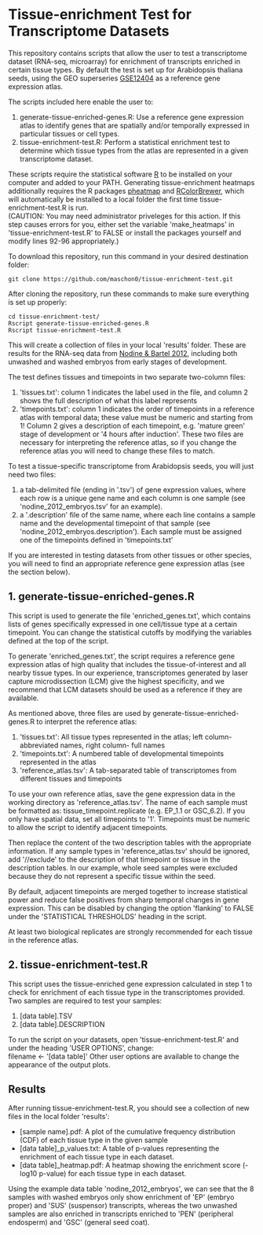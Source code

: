 # Tissue-enrichment Test for Transcriptome Datasets
This repository contains scripts that allow the user to test a transcriptome dataset (RNA-seq, microarray)
for enrichment of transcripts enriched in certain tissue types. By default the test is set up for
Arabidopsis thaliana seeds, using the GEO superseries [GSE12404](https://www.ncbi.nlm.nih.gov/geo/query/acc.cgi?acc=GSE12404)
as a reference gene expression atlas.  
  
The scripts included here enable the user to:  
1. generate-tissue-enriched-genes.R: Use a reference gene expression atlas to identify genes that are spatially and/or temporally expressed in particular tissues or cell types.  
2. tissue-enrichment-test.R: Perform a statistical enrichment test to determine which tissue types from the atlas are represented in a given transcriptome dataset.  
  
These scripts require the statistical software [R](https://www.r-project.org/) to be installed on your
computer and added to your PATH. Generating tissue-enrichment heatmaps additionally requires the R packages [pheatmap](https://cran.r-project.org/web/packages/pheatmap/index.html)
and [RColorBrewer](https://cran.r-project.org/web/packages/RColorBrewer/index.html), which will automatically
be installed to a local folder the first time tissue-enrichment-test.R is run.  
(CAUTION: You may need administrator priveleges for this action. If this step causes errors for you, either set the variable 'make_heatmaps' in 'tissue-enrichment-test.R' to FALSE or install the packages yourself and modify lines 92-96 appropriately.)

To download this repository, run this command in your desired destination folder:
```shell
git clone https://github.com/maschon0/tissue-enrichment-test.git
```

After cloning the repository, run these commands to make sure everything is set up properly:
```shell
cd tissue-enrichment-test/
Rscript generate-tissue-enriched-genes.R
Rscript tissue-enrichment-test.R
```

This will create a collection of files in your local 'results' folder. These are results for the
RNA-seq data from [Nodine & Bartel 2012](https://www.ncbi.nlm.nih.gov/pubmed/22266940), including
both unwashed and washed embryos from early stages of development.

The test defines tissues and timepoints in two separate two-column files:  
1. 'tissues.txt': column 1 indicates the label used in the file, and column 2 shows the full description of what this label represents  
2. 'timepoints.txt': column 1 indicates the order of timepoints in a reference atlas with temporal data; these value must be numeric and starting from 1! Column 2 gives a description of each timepoint, e.g. 'mature green' stage of development or '4 hours after induction'.
These two files are necessary for interpreting the reference atlas, so if you change the reference atlas you will need to change these files to match.  

To test a tissue-specific transcriptome from Arabidopsis seeds, you will just need two files:  
1. a tab-delimited file (ending in '.tsv') of gene expression values, where each row is a unique gene name and each column is one sample (see 'nodine_2012_embryos.tsv' for an example).  
2. a '.description' file of the same name, where each line contains a sample name and the developmental timepoint of that sample (see 'nodine_2012_embryos.description'). Each sample must be assigned one of the timepoints defined in 'timepoints.txt'  
  
If you are interested in testing datasets from other tissues or other species, you will need to find an appropriate
reference gene expression atlas (see the section below).  
  
## 1. generate-tissue-enriched-genes.R
This script is used to generate the file 'enriched_genes.txt', which contains lists of genes specifically
expressed in one cell/tissue type at a certain timepoint. You can change the statistical cutoffs by modifying
the variables defined at the top of the script.

To generate 'enriched_genes.txt', the script requires a reference gene expression atlas
of high quality that includes the tissue-of-interest and all nearby tissue types. In our experience,
transcriptomes generated by laser capture microdissection (LCM) give the highest specificity,
and we recommend that LCM datasets should be used as a reference if they are available.

As mentioned above, three files are used by generate-tissue-enriched-genes.R to interpret the reference atlas:  
1. 'tissues.txt': All tissue types represented in the atlas; left column- abbreviated names, right column- full names  
2. 'timepoints.txt': A numbered table of developmental timepoints represented in the atlas  
3. 'reference_atlas.tsv': A tab-separated table of transcriptomes from different tissues and timepoints  

To use your own reference atlas, save the gene expression data in the working directory as 'reference_atlas.tsv'. The name of each sample must be
formatted as: tissue_timepoint.replicate (e.g. EP_1.1 or GSC_6.2). If you only have spatial data, set all timepoints to '1'. Timepoints must be numeric
to allow the script to identify adjacent timepoints.  
  
Then replace the content of the two description tables with the appropriate information. If any sample types
in 'reference_atlas.tsv' should be ignored, add '//exclude' to the description of that timepoint or tissue in the description tables.
In our example, whole seed samples were excluded because they do not represent a specific tissue within the seed.  
  
By default, adjacent timepoints are merged together to increase statistical power and reduce false positives from 
sharp temporal changes in gene expression. This can be disabled by changing the option 'flanking' to FALSE under the
'STATISTICAL THRESHOLDS' heading in the script.  
  
At least two biological replicates are strongly recommended for each tissue in the reference atlas.  
  
## 2. tissue-enrichment-test.R
This script uses the tissue-enriched gene expression calculated in step 1 to check for enrichment of each tissue
type in the transcriptomes provided. Two samples are required to test your samples:  
1. [data table].TSV  
2. [data table].DESCRIPTION  

To run the script on your datasets, open 'tissue-enrichment-test.R' and under the heading 'USER OPTIONS', change:  
   filename <- '[data table]'
Other user options are available to change the appearance of the output plots.  
  
## Results
After running tissue-enrichment-test.R, you should see a collection of new files in the local folder 'results':  
- [sample name].pdf: A plot of the cumulative frequency distribution (CDF) of each tissue type in the given sample
- [data table]_p_values.txt: A table of p-values representing the enrichment of each tissue type in each dataset.
- [data table]_heatmap.pdf: A heatmap showing the enrichment score (-log10 p-value) for each tissue type in each dataset.

Using the example data table 'nodine_2012_embryos', we can see that the 8 samples with washed embryos only show enrichment of
'EP' (embryo proper) and 'SUS' (suspensor) transcripts, whereas the two unwashed samples are also enriched in transcripts enriched to
'PEN' (peripheral endosperm) and 'GSC' (general seed coat).












